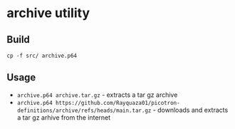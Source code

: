 # archive utility

## Build

```
cp -f src/ archive.p64
```

## Usage

* `archive.p64 archive.tar.gz` - extracts a tar gz archive
* `archive.p64 https://github.com/Rayquaza01/picotron-definitions/archive/refs/heads/main.tar.gz` - downloads and extracts a tar gz arhive from the internet
